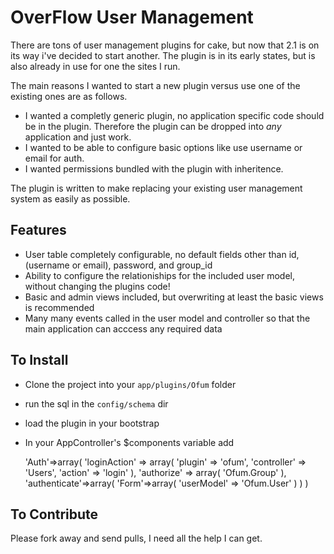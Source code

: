 # OverFlow User Management

  There are tons of user management plugins for cake, but now that 2.1 is on its way i've decided to start another.
  The plugin is in its early states, but is also already in use for one the sites I run.

  The main reasons I wanted to start a new plugin versus use one of the existing ones are as follows.

  * I wanted a completly generic plugin, no application specific code should be in the plugin. Therefore the plugin can be dropped into *any* application and just work.
  * I wanted to be able to configure basic options like use username or email for auth.
  * I wanted permissions bundled with the plugin with inheritence.

  The plugin is written to make replacing your existing user management system as easily as possible.

## Features

  * User table completely configurable, no default fields other than id, (username or email), password, and group_id
  * Ability to configure the relationiships for the included user model, without changing the plugins code!
  * Basic and admin views included, but overwriting at least the basic views is recommended
  * Many many events called in the user model and controller so that the main application can acccess any required data

## To Install

  * Clone the project into your `app/plugins/Ofum` folder
  * run the sql in the `config/schema` dir
  * load the plugin in your bootstrap
  * In your AppController's $components variable add

	'Auth'=>array(
		'loginAction' => array(
			'plugin' => 'ofum',
			'controller' => 'Users',
			'action' => 'login'
		),
		'authorize' => array(
			'Ofum.Group'
		),
		'authenticate'=>array(
			'Form'=>array(
				'userModel' => 'Ofum.User'
			)
		)
	)

## To Contribute

  Please fork away and send pulls, I need all the help I can get.

